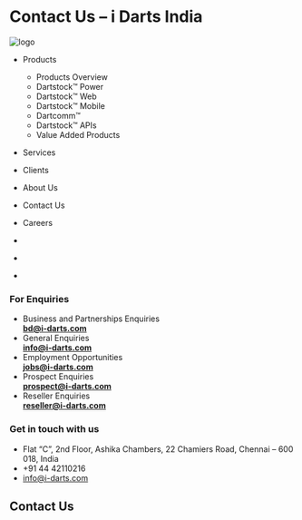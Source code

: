 # Contact Us – i Darts India
![logo](https://www.i-darts.com/)

*   Products
    *   Products Overview
    *   Dartstock™ Power
    *   Dartstock™ Web
    *   Dartstock™ Mobile
    *   Dartcomm™
    *   Dartstock™ APIs
    *   Value Added Products
*   Services
*   Clients
*   About Us
*   Contact Us
*   Careers

*   [](https://twitter.com/DartsIndia)
*   [](https://www.linkedin.com/company/darts-india-private-limited/about/)
*   [](https://www.facebook.com/people/Darts-India-Private-Limited/100070550889357/)

### For Enquiries

*   Business and Partnerships Enquiries  
    **bd@i-darts.com**
*   General Enquiries  
    **info@i-darts.com**
*   Employment Opportunities  
    **jobs@i-darts.com**
*   Prospect Enquiries  
    **prospect@i-darts.com**
*   Reseller Enquiries  
    **reseller@i-darts.com**

### Get in touch with us

*   Flat “C”, 2nd Floor, Ashika Chambers, 22 Chamiers Road, Chennai – 600 018, India
*   +91 44 42110216
*   info@i-darts.com

Contact Us
----------